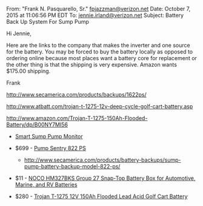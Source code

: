 From: "Frank N. Pasquarello, Sr." <fpjazzman@verizon.net>
Date: October 7, 2015 at 11:06:56 PM EDT
To: <jennie.irland@verizon.net>
Subject: Battery Back Up System For Sump Pump

Hi Jennie,

Here are the links to the company that makes the inverter and one source for
the battery.  You may be forced to buy the battery locally as opposed to
ordering online because most places want a battery core for replacement or
the other thing is that the shipping is very expensive.  Amazon wants
$175.00 shipping.


Frank

http://www.secamerica.com/products/backups/1622ps/

http://www.atbatt.com/trojan-t-1275-12v-deep-cycle-golf-cart-battery.asp

http://www.amazon.com/Trojan-T-1275-150Ah-Flooded-Battery/dp/B00NY7MI56






* [Smart Sump Pump Monitor](https://www.hackster.io/mjwilson_16/smart-sump-pump-monitor-67bc6c?utm_source=Hackster.io+newsletter&utm_campaign=f2166f6fa8-2015_4_17_Top_projects4_16_2015&utm_medium=email&utm_term=0_6ff81e3e5b-f2166f6fa8-140225889&mc_cid=f2166f6fa8&mc_eid=9036129d51)

* $699 - [Pump Sentry 822 PS](https://www.amazon.com/SEC-America-822-PS-Sentry/dp/B01CPYDVK4/)
    * http://www.secamerica.com/products/battery-backups/sump-pump-battery-backup-model-822-ps/
* $11  - [NOCO HM327BKS Group 27 Snap-Top Battery Box for Automotive, Marine, and RV Batteries](https://www.amazon.com/NOCO-HM327BKS-Snap-Top-Automotive-Batteries/dp/B004W5SG6Y/)
* $280 - [Trojan T-1275 12V 150Ah Flooded Lead Acid Golf Cart Battery](https://www.amazon.com/Trojan-T-1275-150Ah-Flooded-Battery/dp/B00NY7MI56)
